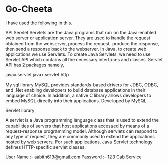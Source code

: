 # Go-Cheeta
I have used the following in this.

API Servlet Servlets are the Java programs that run on the Java-enabled web server or application server. They are used to handle the request obtained from the webserver, process the request, produce the response, then send a response back to the webserver. In Java, to create web applications we use Servlets. To create Java Servlets, we need to use Servlet API which contains all the necessary interfaces and classes. Servlet API has 2 packages namely,

javax.servlet javax.servlet.http

My sql library MySQL provides standards-based drivers for JDBC, ODBC, and .Net enabling developers to build database applications in their language of choice. In addition, a native C library allows developers to embed MySQL directly into their applications. Developed by MySQL.

Servlet library

A servlet is a Java programming language class that is used to extend the capabilities of servers that host applications accessed by means of a request-response programming model. Although servlets can respond to any type of request, they are commonly used to extend the applications hosted by web servers. For such applications, Java Servlet technology defines HTTP-specific servlet classes.

User Name :- aabith619@gmail.com Password :- 123
Cab Service 
